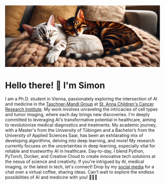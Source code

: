 ![](cats.jpg)

# Hello there! 👋 I'm Simon

I am a Ph.D. student in Vienna, passionately exploring the intersection of AI and medicine in the [Taschner-Mandl Group](https://github.com/taschnermandlgroup) at [St. Anna Children's Cancer Research Institute](https://www.ccri.at). My work involves unraveling the intricacies of cell types and tumor imaging, where each day brings new discoveries. I'm deeply committed to leveraging AI's transformative potential in healthcare, aiming to revolutionize medical diagnostics and treatments. My academic journey, with a Master's from the University of Tübingen and a Bachelor’s from the University of Applied Sciences Saar, has been an exhilarating mix of developing algorithms, delving into deep learning, and more! My research currently focuses on the uncertainties in deep learning, especially vital for reliable and trustworthy AI in healthcare. Day-to-day, I blend Python, PyTorch, Docker, and Creative Cloud to create innovative tech solutions at the nexus of science and creativity. If you're intrigued by AI, medical imaging, or the latest in tech, let's connect! Drop by my [social media](https://www.linkedin.com/in/sgutwein/) for a chat over a virtual coffee, sharing ideas. Can't wait to explore the endless possibilities of AI and medicine with you! 🤝🚀🧬

